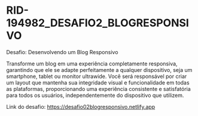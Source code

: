 # RID-194982_DESAFIO2_BLOGRESPONSIVO

Desafio: Desenvolvendo um Blog Responsivo

Transforme um blog em uma experiência completamente responsiva, garantindo que ele se adapte perfeitamente a qualquer dispositivo, seja um smartphone, tablet ou monitor ultrawide. Você será responsável por criar um layout que mantenha sua integridade visual e funcionalidade em todas as plataformas, proporcionando uma experiência consistente e satisfatória para todos os usuários, independentemente do dispositivo que utilizem.

Link do desafio: https://desafio02blogresponsivo.netlify.app
